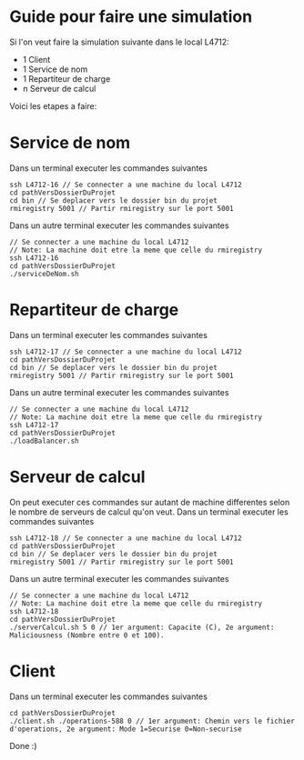 # Guide pour faire une simulation
Si l'on veut faire la simulation suivante dans le local L4712: <br/>
- 1 Client <br/>
- 1 Service de nom <br/>
- 1 Repartiteur de charge <br/>
- n Serveur de calcul <br/>

Voici les etapes a faire: <br />

# Service de nom
Dans un terminal executer les commandes suivantes
```
ssh L4712-16 // Se connecter a une machine du local L4712
cd pathVersDossierDuProjet
cd bin // Se deplacer vers le dossier bin du projet
rmiregistry 5001 // Partir rmiregistry sur le port 5001
```
Dans un autre terminal executer les commandes suivantes
```
// Se connecter a une machine du local L4712
// Note: La machine doit etre la meme que celle du rmiregistry
ssh L4712-16
cd pathVersDossierDuProjet
./serviceDeNom.sh
```

# Repartiteur de charge
Dans un terminal executer les commandes suivantes
```
ssh L4712-17 // Se connecter a une machine du local L4712
cd pathVersDossierDuProjet
cd bin // Se deplacer vers le dossier bin du projet
rmiregistry 5001 // Partir rmiregistry sur le port 5001
```
Dans un autre terminal executer les commandes suivantes
```
// Se connecter a une machine du local L4712
// Note: La machine doit etre la meme que celle du rmiregistry
ssh L4712-17
cd pathVersDossierDuProjet
./loadBalancer.sh
```

# Serveur de calcul
On peut executer ces commandes sur autant de machine differentes selon le nombre de serveurs de calcul qu'on veut.
Dans un terminal executer les commandes suivantes
```
ssh L4712-18 // Se connecter a une machine du local L4712
cd pathVersDossierDuProjet
cd bin // Se deplacer vers le dossier bin du projet
rmiregistry 5001 // Partir rmiregistry sur le port 5001
```
Dans un autre terminal executer les commandes suivantes
```
// Se connecter a une machine du local L4712
// Note: La machine doit etre la meme que celle du rmiregistry
ssh L4712-18
cd pathVersDossierDuProjet
./serverCalcul.sh 5 0 // 1er argument: Capacite (C), 2e argument: Maliciousness (Nombre entre 0 et 100).
```

# Client
Dans un terminal executer les commandes suivantes
```
cd pathVersDossierDuProjet
./client.sh ./operations-588 0 // 1er argument: Chemin vers le fichier d'operations, 2e argument: Mode 1=Securise 0=Non-securise
```

Done :)
